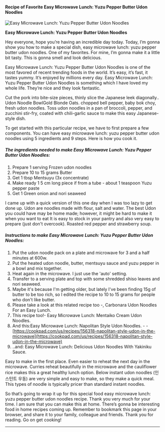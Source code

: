             

#### Recipe of Favorite Easy Microwave Lunch: Yuzu Pepper Butter Udon Noodles

![Easy Microwave Lunch: Yuzu Pepper Butter Udon Noodles](https://img-global.cpcdn.com/recipes/6681598205362176/751x532cq70/easy-microwave-lunch-yuzu-pepper-butter-udon-noodles-recipe-main-photo.jpg)

**Easy Microwave Lunch: Yuzu Pepper Butter Udon Noodles**

Hey everyone, hope you’re having an incredible day today. Today, I’m gonna show you how to make a special dish, easy microwave lunch: yuzu pepper butter udon noodles. One of my favorites. For mine, I’m gonna make it a little bit tasty. This is gonna smell and look delicious.

Easy Microwave Lunch: Yuzu Pepper Butter Udon Noodles is one of the most favored of recent trending foods in the world. It’s easy, it’s fast, it tastes yummy. It’s enjoyed by millions every day. Easy Microwave Lunch: Yuzu Pepper Butter Udon Noodles is something which I have loved my whole life. They’re nice and they look fantastic.

Cut the pork into bite-size pieces, thinly slice the Japanese leek diagonally.. Udon Noodle BowlGold Blonde Oats. chopped bell pepper, baby bok choy, fresh udon noodles. Toss udon noodles in a pan of broccoli, pepper, and zucchini stir-fry, coated with chili-garlic sauce to make this easy Japanese-style dish.

To get started with this particular recipe, we have to first prepare a few components. You can have easy microwave lunch: yuzu pepper butter udon noodles using 5 ingredients and 9 steps. Here is how you cook it.

##### The ingredients needed to make Easy Microwave Lunch: Yuzu Pepper Butter Udon Noodles:

1.  Prepare 1 serving Frozen udon noodles
2.  Prepare 10 to 15 grams Butter
3.  Get 1 tbsp Mentsuyu (3x concentrate)
4.  Make ready 1 5 cm long piece if from a tube - about 1 teaspoon Yuzu pepper paste
5.  Get 1 Green onion and nori seaweed

I came up with a quick version of this one day when I was too lazy to get done up. Udon are noodles made with flour, salt and water. The best Udon you could have may be home made; however, it might be hard to make it when you want to eat It is easy to stock in your pantry and also very easy to prepare (just don't overcook). Roasted red pepper and strawberry soup.

##### Instructions to make Easy Microwave Lunch: Yuzu Pepper Butter Udon Noodles:

1.  Put the udon noodle pack on a plate and microwave for 3 and a half minutes at 600w.
2.  Put the heated udon noodle, butter, mentsuyu sauce and yuzu pepper in a bowl and mix together.
3.  Heat again in the microwave. I just use the 'auto' setting.
4.  Transfer to a serving plate and top with some shredded shiso leaves and nori seaweed.
5.  Maybe it's because I'm getting older, but lately I've been finding 15g of butter to be too rich, so I edited the recipe to 10 to 15 grams for people who don't like butter.
6.  Please take a look at this related recipe too -, Carbonara Udon Noodles For an Easy Lunch.
7.  This recipe too!- Easy Microwave Lunch: Mentaiko Cream Udon Noodles.
8.  And this:Easy Microwave Lunch: Napolitan Style Udon Noodles. - - [https://cookpad.com/us/recipes/156318-napolitan-style-udon-in-the-microwave](https://cookpad.com/us/recipes/156318-napolitan-style-udon-in-the-microwave)
9.  ..and: Easy Microwave Lunch: Delicious Udon Noodles With Yakiniku Sauce.

Easy to make in the first place. Even easier to reheat the next day in the microwave. Curries reheat beautifully in the microwave and the cauliflower rice makes this a great healthy lunch option. Below instant udon noodles (인스턴트 우동) are very simple and easy to make, so they make a quick meal. This types of noodle is typically pricer than standard instant noodles.

So that’s going to wrap it up for this special food easy microwave lunch: yuzu pepper butter udon noodles recipe. Thank you very much for your time. I am sure that you can make this at home. There’s gonna be interesting food in home recipes coming up. Remember to bookmark this page in your browser, and share it to your family, colleague and friends. Thank you for reading. Go on get cooking!

* * *
